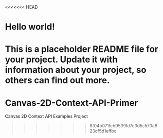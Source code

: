 <<<<<<< HEAD
# Hello world!

This is a placeholder README file for your project. Update it with information about your project,
so others can find out more.
=======
Canvas-2D-Context-API-Primer
============================

Canvas 2D Context API Examples Project
>>>>>>> 8f04b071feb9539fd7c3d5c570a623cf5d1effbc
